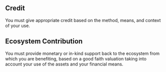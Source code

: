 ## Credit

You must give appropriate credit based on the method, means, and context of your use.

## Ecosystem Contribution

You must provide monetary or in-kind support back to the ecosystem from which you are benefiting, based on a good faith valuation taking into account your use of the assets and your financial means. 
